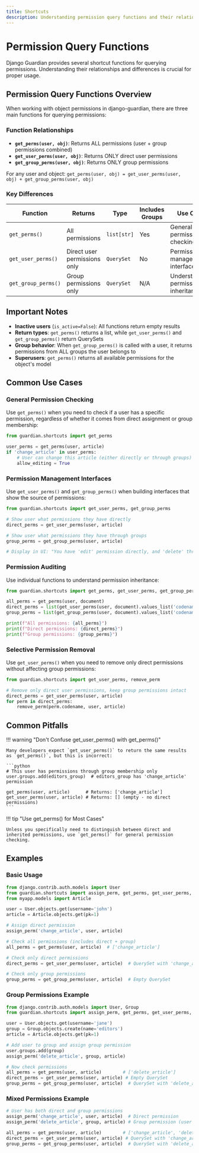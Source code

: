```yaml
---
title: Shortcuts
description: Understanding permission query functions and their relationships.
---
```


# Permission Query Functions

Django Guardian provides several shortcut functions for querying permissions. Understanding their relationships and differences is crucial for proper usage.

## Permission Query Functions Overview

When working with object permissions in django-guardian, there are three main functions for querying permissions:

### Function Relationships

- **`get_perms(user, obj)`**: Returns ALL permissions (user + group permissions combined)
- **`get_user_perms(user, obj)`**: Returns ONLY direct user permissions
- **`get_group_perms(user, obj)`**: Returns ONLY group permissions

For any user and object: `get_perms(user, obj) = get_user_perms(user, obj) + get_group_perms(user, obj)`

### Key Differences

| Function | Returns | Type | Includes Groups | Use Case |
|----------|---------|------|----------------|----------|
| `get_perms()` | All permissions | `list[str]` | Yes | General permission checking |
| `get_user_perms()` | Direct user permissions only | `QuerySet` | No | Permission management interfaces |
| `get_group_perms()` | Group permissions only | `QuerySet` | N/A | Understanding permission inheritance |

## Important Notes

- **Inactive users** (`is_active=False`): All functions return empty results
- **Return types**: `get_perms()` returns a list, while `get_user_perms()` and `get_group_perms()` return QuerySets
- **Group behavior**: When `get_group_perms()` is called with a user, it returns permissions from ALL groups the user belongs to
- **Superusers**: `get_perms()` returns all available permissions for the object's model

## Common Use Cases

### General Permission Checking

Use `get_perms()` when you need to check if a user has a specific permission, regardless of whether it comes from direct assignment or group membership:

```python
from guardian.shortcuts import get_perms

user_perms = get_perms(user, article)
if 'change_article' in user_perms:
    # User can change this article (either directly or through groups)
    allow_editing = True
```

### Permission Management Interfaces

Use `get_user_perms()` and `get_group_perms()` when building interfaces that show the source of permissions:

```python
from guardian.shortcuts import get_user_perms, get_group_perms

# Show user what permissions they have directly
direct_perms = get_user_perms(user, article)

# Show user what permissions they have through groups
group_perms = get_group_perms(user, article)

# Display in UI: "You have 'edit' permission directly, and 'delete' through the 'Editors' group"
```

### Permission Auditing

Use individual functions to understand permission inheritance:

```python
from guardian.shortcuts import get_perms, get_user_perms, get_group_perms

all_perms = get_perms(user, document)
direct_perms = list(get_user_perms(user, document).values_list('codename', flat=True))
group_perms = list(get_group_perms(user, document).values_list('codename', flat=True))

print(f"All permissions: {all_perms}")
print(f"Direct permissions: {direct_perms}")
print(f"Group permissions: {group_perms}")
```

### Selective Permission Removal

Use `get_user_perms()` when you need to remove only direct permissions without affecting group permissions:

```python
from guardian.shortcuts import get_user_perms, remove_perm

# Remove only direct user permissions, keep group permissions intact
direct_perms = get_user_perms(user, article)
for perm in direct_perms:
    remove_perm(perm.codename, user, article)
```

## Common Pitfalls

!!! warning "Don't Confuse get_user_perms() with get_perms()"

    Many developers expect `get_user_perms()` to return the same results as `get_perms()`, but this is incorrect:

    ```python
    # This user has permissions through group membership only
    user.groups.add(editors_group)  # editors_group has 'change_article' permission

    get_perms(user, article)      # Returns: ['change_article']
    get_user_perms(user, article) # Returns: [] (empty - no direct permissions)
    ```

!!! tip "Use get_perms() for Most Cases"

    Unless you specifically need to distinguish between direct and inherited permissions, use `get_perms()` for general permission checking.

## Examples

### Basic Usage

```python
from django.contrib.auth.models import User
from guardian.shortcuts import assign_perm, get_perms, get_user_perms, get_group_perms
from myapp.models import Article

user = User.objects.get(username='john')
article = Article.objects.get(pk=1)

# Assign direct permission
assign_perm('change_article', user, article)

# Check all permissions (includes direct + group)
all_perms = get_perms(user, article)  # ['change_article']

# Check only direct permissions
direct_perms = get_user_perms(user, article)  # QuerySet with 'change_article'

# Check only group permissions
group_perms = get_group_perms(user, article)  # Empty QuerySet
```

### Group Permissions Example

```python
from django.contrib.auth.models import User, Group
from guardian.shortcuts import assign_perm, get_perms, get_user_perms, get_group_perms

user = User.objects.get(username='jane')
group = Group.objects.create(name='editors')
article = Article.objects.get(pk=1)

# Add user to group and assign group permission
user.groups.add(group)
assign_perm('delete_article', group, article)

# Now check permissions
all_perms = get_perms(user, article)        # ['delete_article']
direct_perms = get_user_perms(user, article) # Empty QuerySet
group_perms = get_group_perms(user, article)  # QuerySet with 'delete_article'
```

### Mixed Permissions Example

```python
# User has both direct and group permissions
assign_perm('change_article', user, article)  # Direct permission
assign_perm('delete_article', group, article) # Group permission (user is in group)

all_perms = get_perms(user, article)        # ['change_article', 'delete_article']
direct_perms = get_user_perms(user, article) # QuerySet with 'change_article'
group_perms = get_group_perms(user, article)  # QuerySet with 'delete_article'
```
